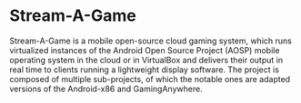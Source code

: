 # Stream-A-Game
Stream-A-Game is a mobile open-source cloud gaming system, which runs virtualized instances of the Android Open Source Project (AOSP) mobile operating system in the cloud or in VirtualBox and delivers their output in real time to clients running a lightweight display software. The project is composed of multiple sub-projects, of which the notable ones are adapted versions of the Android-x86 and GamingAnywhere.
